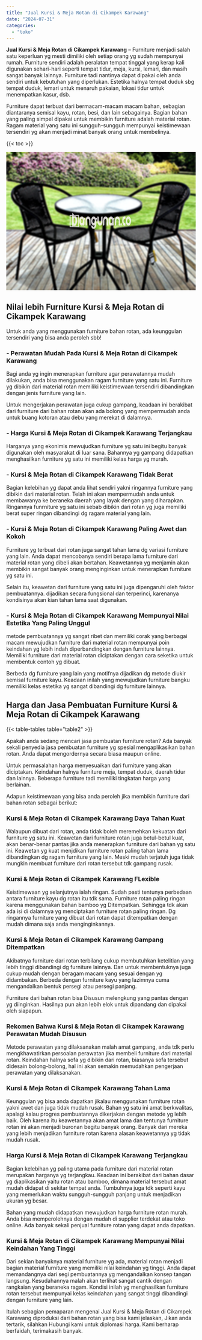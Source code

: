```yaml
---
title: "Jual Kursi & Meja Rotan di Cikampek Karawang"
date: "2024-07-31"
categories: 
  - "toko"
---
```


**Jual Kursi & Meja Rotan di Cikampek Karawang** – Furniture menjadi salah satu keperluan yg mesti dimiliki oleh setiap orang yg sudah mempunyai rumah. Furniture sendiri adalah peralatan tempat tinggal yang kerap kali digunakan sehari-hari seperti tempat tidur, meja, kursi, lemari, dan masih sangat banyak lainnya. Furniture tadi nantinya dapat dipakai oleh anda sendiri untuk kebutuhan yang diperlukan. Estetika halnya tempat duduk sbg tempat duduk, lemari untuk menaruh pakaian, lokasi tidur untuk menempatkan kasur, dsb.

Furniture dapat terbuat dari bermacam-macam macam bahan, sebagian diantaranya semisal kayu, rotan, besi, dan lain sebagainya. Bagian bahan yang paling simpel dipakai untuk membikin furniture adalah material rotan. Ragam material yang satu ini sungguh-sungguh mempunyai keistimewaan tersendiri yg akan menjadi minat banyak orang untuk membelinya.

{{< toc >}}

![Jual Kursi & Meja Rotan di Cikampek Karawang](/images/kursi-meja-rotan-murah36.png)

## Nilai lebih Furniture Kursi & Meja Rotan di Cikampek Karawang

Untuk anda yang menggunakan furniture bahan rotan, ada keunggulan tersendiri yang bisa anda peroleh sbb!

### \- Perawatan Mudah Pada Kursi & Meja Rotan di Cikampek Karawang

Bagi anda yg ingin menerapkan furniture agar perawatannya mudah dilakukan, anda bisa menggunakan ragam furniture yang satu ini. Furniture yg dibikin dari material rotan memiliki keistimewaan tersendiri dibandingkan dengan jenis furniture yang lain.

Untuk mengerjakan perawatan juga cukup gampang, keadaan ini berakibat dari furniture dari bahan rotan akan ada bolong yang mempermudah anda untuk buang kotoran atau debu yang merekat di dalamnya.

### \- Harga Kursi & Meja Rotan di Cikampek Karawang Terjangkau

Harganya yang ekonimis mewujudkan furniture yg satu ini begitu banyak digunakan oleh masyarakat di luar sana. Bahannya yg gampang didapatkan menghasilkan furniture yg satu ini memiliki kelas harga yg murah.

### \- Kursi & Meja Rotan di Cikampek Karawang Tidak Berat

Bagian kelebihan yg dapat anda lihat sendiri yakni ringannya furniture yang dibikin dari material rotan. Telah ini akan mempermudah anda untuk membawanya ke beraneka daerah yang layak dengan yang diharapkan. Ringannya funrniture yg satu ini sebab dibikin dari rotan yg juga memiliki berat super ringan dibandingi dg ragam material yang lain.

### \- Kursi & Meja Rotan di Cikampek Karawang Paling Awet dan Kokoh

Furniture yg terbuat dari rotan juga sangat tahan lama dg variasi furniture yang lain. Anda dapat mencobanya sendiri berapa lama furniture dari material rotan yang dibeli akan bertahan. Keawetannya yg menjamin akan membikin sangat banyak orang menginginkan untuk menerapkan furniture yg satu ini.

Selain itu, keawetan dari furniture yang satu ini juga dipengaruhi oleh faktor pembuatannya. dijadikan secara fungsional dan terperinci, karenanya kondisinya akan kian tahan lama saat digunakan.

### \- Kursi & Meja Rotan di Cikampek Karawang Mempunyai Nilai Estetika Yang Paling Unggul

metode pembuatannya yg sangat ribet dan memiliki corak yang berbagai macam mewujudkan furniture dari material rotan mempunyai poin keindahan yg lebih indah diperbandingkan dengan furniture lainnya. Memiliki furniture dari material rotan diciptakan dengan cara seketika untuk membentuk contoh yg dibuat.

Berbeda dg furniture yang lain yang motifnya dijadikan dg metode diukir semisal furniture kayu. Keadaan inilah yang mewujudkan furniture bangku memiliki kelas estetika yg sangat dibandingi dg furniture lainnya.

## Harga dan Jasa Pembuatan Furniture Kursi & Meja Rotan di Cikampek Karawang

{{< table-tables table="table2" >}}

Apakah anda sedang mencari jasa pembuatan furniture rotan? Ada banyak sekali penyedia jasa pembuatan furniture yg spesial mengaplikasikan bahan rotan. Anda dapat mengordernya secara biasa maupun online.

Untuk permasalahan harga menyesuaikan dari furniture yang akan diciptakan. Keindahan halnya furniture meja, tempat duduk, daerah tidur dan lainnya. Beberapa furniture tadi memiliki tingkatan harga yang berlainan.

Adapun keistimewaan yang bisa anda peroleh jika membikin furniture dari bahan rotan sebagai berikut:

### Kursi & Meja Rotan di Cikampek Karawang Daya Tahan Kuat

Walaupun dibuat dari rotan, anda tidak boleh meremehkan kekuatan dari furniture yg satu ini. Keawetan dari furniture rotan juga betul-betul kuat, akan benar-benar pantas jika anda menerapkan furniture dari bahan yg satu ini. Keawetan yg kuat menjdikan furniture rotan paling tahan lama dibandingkan dg ragam furniture yang lain. Meski mudah terjatuh juga tidak mungkin membuat furniture dari rotan tersebut tdk gampang rusak.

### Kursi & Meja Rotan di Cikampek Karawang FLexible

Keistimewaan yg selanjutnya ialah ringan. Sudah pasti tentunya perbedaan antara furniture kayu dg rotan itu tdk sama. Furniture rotan paling ringan karena menggunakan bahan bamboo yg Ditempatkan. Sehingga tdk akan ada isi di dalamnya yg menciptakan furniture rotan paling ringan. Dg ringannya furniture yang dibuat dari rotan dapat ditempatkan dengan mudah dimana saja anda menginginkannya.

### Kursi & Meja Rotan di Cikampek Karawang Gampang Ditempatkan

Akibatnya furniture dari rotan terbilang cukup membutuhkan ketelitian yang lebih tinggi dibandingi dg furniture lainnya. Dan untuk membentuknya juga cukup mudah dengan beragam macam yang sesuai dengan yg didambakan. Berbeda dengan furniture kayu yang lazimnya cuma mengandalkan bentuk persegi atau persegi panjang.

Furniture dari bahan rotan bisa Disusun melengkung yang pantas dengan yg diinginkan. Hasilnya pun akan lebih elok untuk dipandang dan dipakai oleh siapapun.

### Rekomen Bahwa Kursi & Meja Rotan di Cikampek Karawang Perawatan Mudah Disusun

Metode perawatan yang dilaksanakan malah amat gampang, anda tdk perlu mengkhawatirkan persoalan perawatan jika membeli furniture dari material rotan. Keindahan halnya sofa yg dibikin dari rotan, biasanya sofa tersebut didesain bolong-bolong, hal ini akan semakin memudahkan pengerjaan perawatan yang dilaksanakan.

### Kursi & Meja Rotan di Cikampek Karawang Tahan Lama

Keunggulan yg bisa anda dapatkan jikalau menggunakan furniture rotan yakni awet dan juga tidak mudah rusak. Bahan yg satu ini amat berkwalitas, apalagi kalau progres pembuatannya dikerjakan dengan metode yg lebih baik. Oleh karena itu keawetannya akan amat lama dan tentunya furniture rotan ini akan menjadi buronan begitu banyak orang. Banyak dari mereka yang lebih menjadikan furniture rotan karena alasan keawetannya yg tidak mudah rusak.

### Harga Kursi & Meja Rotan di Cikampek Karawang Terjangkau

Bagian kelebihan yg paling utama pada furniture dari material rotan merupakan harganya yg terjangkau. Keadaan ini berakibat dari bahan dasar yg diaplikasikan yaitu rotan atau bamboo, dimana material tersebut amat mudah didapat di sekitar tempat anda. Tumbuhnya juga tdk seperti kayu yang memerlukan waktu sungguh-sungguh panjang untuk menjadikan ukuran yg besar.

Bahan yang mudah didapatkan mewujudkan harga furniture rotan murah. Anda bisa memperolehnya dengan mudah di supplier terdekat atau toko online. Ada banyak sekali penjual furniture rotan yang dapat anda dapatkan.

### Kursi & Meja Rotan di Cikampek Karawang Mempunyai Nilai Keindahan Yang Tinggi

Dari sekian banyaknya material furniture yg ada, material rotan menjadi bagian material furniture yang memiliki nilai keindahan yg tinggi. Anda dapat memandangnya dari segi pembuatannya yg mengandalkan konsep tangan langsung. Kesudahannya malah akan terlihat sangat cantik dengan rangkaian yang beraneka ragam. Kondisi inilah yg menghasilkan furniture rotan tersebut mempunyai kelas keindahan yang sangat tinggi dibandingi dengan furniture yang lain.

Itulah sebagian pemaparan mengenai Jual Kursi & Meja Rotan di Cikampek Karawang diproduksi dari bahan rotan yang bisa kami jelaskan, Jikan anda tertarik, silahkan Hubungi kami untuk diplomasi harga. Kami berharap berfaidah, terimakasih banyak.
